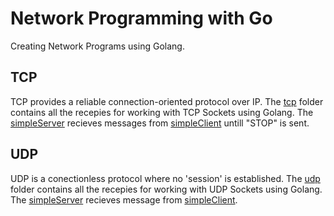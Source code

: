 # Network Programming with Go
Creating Network Programs using Golang.


## TCP
TCP provides a reliable connection-oriented protocol over IP.
The [tcp](tcp) folder contains all the recepies for working with TCP Sockets using Golang.
The [simpleServer](tcp/simpleServer.go) recieves messages from [simpleClient](tcp/simpleClient.go) untill "STOP" is sent.

## UDP
UDP is a conectionless protocol where no 'session' is established.
The [udp](udp) folder contains all the recepies for working with UDP Sockets using Golang.
The [simpleServer](udp/simpleServer.go) recieves message from [simpleClient](udp/simpleClient.go).